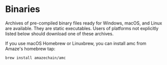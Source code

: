 # Binaries

Archives of pre-compiled binary files ready for Windows, macOS, and Linux are available. They are static executables. Users of platforms not explicitly listed below should download one of these archives.

If you use macOS Homebrew or Linuxbrew, you can install amc from Amaze's homebrew tap:

```text
brew install amazechain/amc
```

